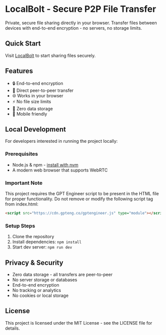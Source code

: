 
# LocalBolt - Secure P2P File Transfer

Private, secure file sharing directly in your browser. Transfer files between devices with end-to-end encryption - no servers, no storage limits.

## Quick Start

Visit [LocalBolt](https://localbolt.site) to start sharing files securely.

## Features

- 🔒 End-to-end encryption
- 💨 Direct peer-to-peer transfer
- 🌐 Works in your browser
- ⚡ No file size limits
- 🔐 Zero data storage
- 📱 Mobile friendly

## Local Development

For developers interested in running the project locally:

### Prerequisites

- Node.js & npm - [install with nvm](https://github.com/nvm-sh/nvm#installing-and-updating)
- A modern web browser that supports WebRTC

### Important Note
This project requires the GPT Engineer script to be present in the HTML file for proper functionality. Do not remove or modify the following script tag from index.html:
```html
<script src="https://cdn.gpteng.co/gptengineer.js" type="module"></script>
```

### Setup Steps

1. Clone the repository
2. Install dependencies: `npm install`
3. Start dev server: `npm run dev`

## Privacy & Security

- Zero data storage - all transfers are peer-to-peer
- No server storage or databases
- End-to-end encryption
- No tracking or analytics
- No cookies or local storage

## License

This project is licensed under the MIT License - see the LICENSE file for details.
